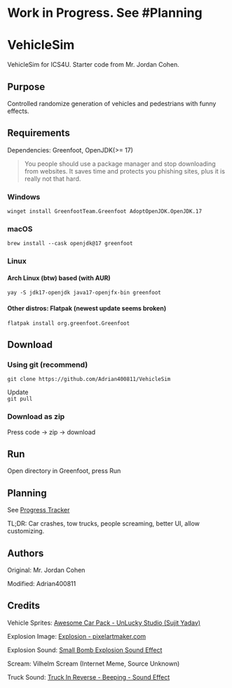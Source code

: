 # Work in Progress. See \#Planning
# VehicleSim
VehicleSim for ICS4U. Starter code from Mr. Jordan Cohen.

## Purpose
Controlled randomize generation of vehicles and pedestrians with funny effects.

## Requirements
Dependencies: Greenfoot, OpenJDK(>= 17)
> You people should use a package manager and stop downloading from websites. It saves time and protects you phishing sites, plus it is really not that hard.
### Windows
```winget install GreenfootTeam.Greenfoot AdoptOpenJDK.OpenJDK.17```
### macOS
```brew install --cask openjdk@17 greenfoot```
### Linux
#### Arch Linux (btw) based (with AUR)
```yay -S jdk17-openjdk java17-openjfx-bin greenfoot```
#### Other distros: Flatpak (newest update seems broken)
```flatpak install org.greenfoot.Greenfoot```

## Download
### Using git (recommend)
```git clone https://github.com/Adrian400811/VehicleSim```  

Update  
```git pull```

### Download as zip
Press code -> zip -> download


## Run
Open directory in Greenfoot, press Run

## Planning
See [Progress Tracker](https://github.com/Adrian400811/VehicleSim/issues/1)

TL;DR: Car crashes, tow trucks, people screaming, better UI, allow customizing.

## Authors
Original: Mr. Jordan Cohen

Modified: Adrian400811

## Credits
Vehicle Sprites: [Awesome Car Pack - UnLucky Studio (Sujit Yadav)](https://unluckystudio.com/game-art-giveaway-7-top-down-vehicles-sprites-pack/)

Explosion Image: [Explosion - pixelartmaker.com](https://pixelartmaker.com/art/695c3a296d3fc8c)

Explosion Sound: [Small Bomb Explosion Sound Effect](https://youtu.be/9FMquJzgDGQ)

Scream: Vilhelm Scream (Internet Meme, Source Unknown)

Truck Sound: [Truck In Reverse - Beeping - Sound Effect](https://youtu.be/fRzYqsDSplg)
